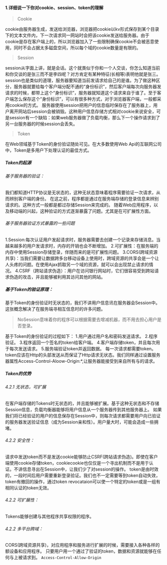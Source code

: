 #### 1.详细说一下你对cookie、session、token的理解
> Cookie

cookie由服务器生成，发送给浏览器，浏览器把cookie以kv形式保存到某个目录下的文本文件内，下一次请求同一网站时会把该cookie发送给服务器。由于cookie是存在客户端上的，所以浏览器加入了一些限制确保cookie不会被恶意使用，同时不会占据太多磁盘空间，所以每个域的cookie数量是有限的。

> Session

session从字面上讲，就是会话。这个就类似于你和一个人交谈，你怎么知道当前和你交谈的是张三而不是李四呢？对方肯定有某种特征(长相等)表明他就是张三。
session也是类似的道理，服务器要知道当前发请求给自己的是谁。为了做这种区分，服务器就要给每个客户端分配不通的“身份标识”，然后客户端每次向服务器发请求的时候，都带上这个“身份标识”，服务器就知道这个请求来自于谁了。至于客户端怎么保存这个“身份标识”，可以有很多种方式，对于浏览器客户端，一般都采用cookie的方式。
服务器使用session把用户的信息临时保存在了服务器上，用户离开网站后session会被销毁。这种用户信息存储方式相对cookie来说安全，可是session有一个缺陷：如果web服务器做了负载均衡，那么下一个操作请求到了另一台服务器的时候session会丢失。

> Token

在Web领域基于Token的身份验证随处可见。在大多数使用Web Api的互联网公司中，Token是多用户下处理认证的最佳方式。

##### Token的起源
###### 基于服务器的验证：
我们都知道HTTP协议是无状态的，这种无状态意味着程序需要验证一次请求，从而辨别客户端的身份。
在这之前，程序都是通过在服务端存储的登录信息来辨别请求的。这种方式一般都是都过存储Session来完成的。
随着Web应用程序，以及移动端的兴起，这种验证的方式逐渐暴露了问题。尤其是在可扩展性方面。
###### 基于服务器验证方式暴露的一些问题
1.Session:每次认证用户发起请求时，服务器需要去创建一个记录来存储消息。当越来越多的用户发请求时，内存的开销也会不断增加。
2.可扩展性：在服务端的内存中使用Session存储登录，伴随而来的是可扩展性问题。
3.CORS(跨域资源共享)：当我们需要让数据跨多台移动设备上使用时，跨域资源的共享会是一个让人头疼的问题。在使用Ajax抓取另一个域的资源，就可以会出现禁止请求的情况。
4.CSRF（跨站请求伪造）：用户在访问银行网站时，它们很容易受到跨站请求伪造的攻击，并且能够被利用其访问其他的网站。
##### 基于Token的验证原理：
基于Token的身份验证时无状态的，我们不讲用户信息讯在服务器会Session中。这张概念解决了在服务端寻相互信息时的许多问题。
> NoSession意味着你的程序可以根据需要去增减机器，而不用去担心用户是否登录。

基于Token的身份验证的过程如下：
1.用户通过用户名和密码发送请求。
2.程序验证。
3.程序返回一个签名的token给客户端。
4.客户端存储token，并且每次用于每次发送请求。
5.服务端验证token并返回数据。
每一次请求都需要token。token应该在Http的头部发送从而保证了Http请求无状态。我们同样通过设置服务器属性Access-Control-Aloow-Origin:*,让服务器能接受到来自所有与的请求。
##### Token的优势
###### 4.2.1 无状态，可扩展

在客户端存储的Tokens时无状态的，并且能够被扩展。基于这种无状态和不存储Session信息，负载均衡器能够将用户信息从一个服务器传到其他服务器上。
如果我们将已经验证的用户的信息保存在Session中，则每次请求都需要用户向已验证的服务器发送验证信息（成为Session亲和性）。用户量大时，可能会造成一些拥堵。
###### 4.2.2 安全性：
请求中发送token而不是发送cookie能够防止CSRF(跨站请求伪造)。即使在客户端使用cookie存储token，cookiecookie也仅仅是一个寻出机制而不是用于认证。不讲信息寻出在Session中，让我们少了对session的操作。
token是由时效的，一段时间后用户需要重新登录验证。我们也不一定需要等到token自动失效，token有撤回的操作，通过token revocataion可以使一个特定的token或是一组有相同认证的token无效。
###### 4.2.2 可扩展性：
Tokens能够创建与其他程序共享权限的程序。
###### 4.2.2 多平台跨域：
CORS(跨域资源共享)，对应用程序和服务进行扩展的时候，需要接入各种各样的额设备和应用程序。
只要用户用一个通过了验证的token，数据和资源就能够在任何与上被请求到。
`Access-Control-Allow-Origin`